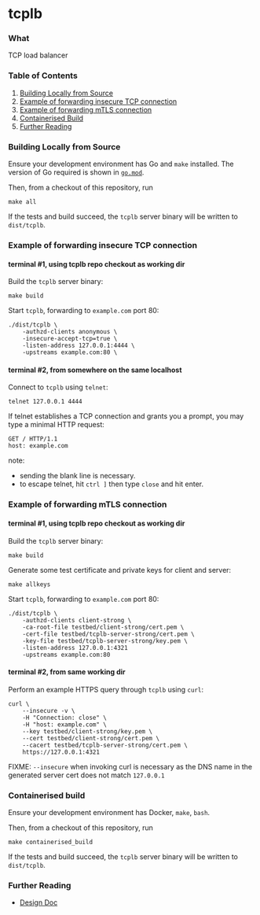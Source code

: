 tcplb
=====

### What

TCP load balancer

### Table of Contents

1. [Building Locally from Source](#building-locally-from-source)
2. [Example of forwarding insecure TCP connection](#example-of-forwarding-insecure-tcp-connection)
3. [Example of forwarding mTLS connection](#example-of-forwarding-mtls-connection)
4. [Containerised Build](#containerised-build)
5. [Further Reading](#further-reading)

### Building Locally from Source

Ensure your development environment has Go and `make` installed.
The version of Go required is shown in [`go.mod`](./go.mod).

Then, from a checkout of this repository, run

```
make all
```

If the tests and build succeed, the `tcplb` server binary will
be written to `dist/tcplb`.


### Example of forwarding insecure TCP connection

#### terminal #1, using tcplb repo checkout as working dir

Build the `tcplb` server binary:
```
make build
```

Start `tcplb`, forwarding to `example.com` port 80:
```
./dist/tcplb \
    -authzd-clients anonymous \
    -insecure-accept-tcp=true \ 
    -listen-address 127.0.0.1:4444 \
    -upstreams example.com:80 \
```
#### terminal #2, from somewhere on the same localhost

Connect to `tcplb` using `telnet`:
```
telnet 127.0.0.1 4444
```
If telnet establishes a TCP connection and grants you a prompt, you may type
a minimal HTTP request:
```
GET / HTTP/1.1
host: example.com

```
note:
- sending the blank line is necessary.
- to escape telnet, hit `ctrl ]` then type `close` and hit enter.

### Example of forwarding mTLS connection

#### terminal #1, using tcplb repo checkout as working dir

Build the `tcplb` server binary:
```
make build
```

Generate some test certificate and private keys for client and server:
```
make allkeys
```

Start `tcplb`, forwarding to `example.com` port 80:
```
./dist/tcplb \
    -authzd-clients client-strong \
	-ca-root-file testbed/client-strong/cert.pem \
	-cert-file testbed/tcplb-server-strong/cert.pem \
	-key-file testbed/tcplb-server-strong/key.pem \
	-listen-address 127.0.0.1:4321
	-upstreams example.com:80
```

#### terminal #2, from same working dir

Perform an example HTTPS query through `tcplb` using `curl`:
```
curl \
	--insecure -v \
	-H "Connection: close" \
	-H "host: example.com" \
	--key testbed/client-strong/key.pem \
	--cert testbed/client-strong/cert.pem \
	--cacert testbed/tcplb-server-strong/cert.pem \
	https://127.0.0.1:4321
```

FIXME: `--insecure` when invoking curl is necessary as the DNS name in
the generated server cert does not match `127.0.0.1`


### Containerised build

Ensure your development environment has Docker, `make`, `bash`.

Then, from a checkout of this repository, run

```
make containerised_build
```

If the tests and build succeed, the `tcplb` server binary will
be written to `dist/tcplb`.

### Further Reading

* [Design Doc](docs/DESIGN.md)